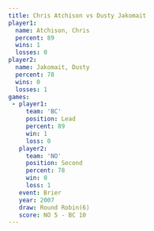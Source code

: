 ```yaml
---
title: Chris Atchison vs Dusty Jakomait
player1:               
  name: Atchison, Chris
  percent: 89          
  wins: 1              
  losses: 0            
player2:               
  name: Jakomait, Dusty
  percent: 78          
  wins: 0              
  losses: 1            
games:
 - player1:        
     team: 'BC'    
     position: Lead
     percent: 89   
     win: 1        
     loss: 0       
   player2:          
     team: 'NO'      
     position: Second
     percent: 78     
     win: 0          
     loss: 1         
   event: Brier        
   year: 2007          
   draw: Round Robin(6)
   score: NO 5 - BC 10 
---
```

